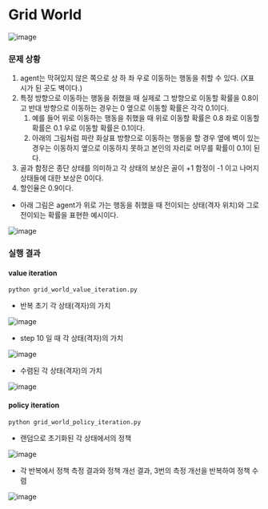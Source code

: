 # Grid World
![image](https://user-images.githubusercontent.com/95160107/177486623-fc4e7a24-79f5-481c-afbe-852617196b0a.png)
<h3> 문제 상황 </h3> 

1. agent는 막혀있지 않은 쪽으로 상 하 좌 우로 이동하는 행동을 취할 수 있다. (X표시가 된 곳도 벽이다.)
2. 특정 방향으로 이동하는 행동을 취했을 때 실제로 그 방향으로 이동할 확률을 0.8이고 반대 방향으로 이동하는 경우는 0 옆으로 이동할 확률은 각각 0.1이다.
    1. 예를 들어 위로 이동하는 행동을 취했을 때 위로 이동할 확률은 0.8 좌로 이동할 확률은 0.1 우로 이동할 확률은 0.1이다.
    2. 아래의 그림처럼 파란 화살표 방향으로 이동하는 행동을 할 경우 옆에 벽이 있는 경우는 이동하지 옆으로 이동하지 못하고 본인의 자리로 머무를 확률이 0.1이 된다.
3. 골과 함정은 종단 상태를 의미하고 각 상태의 보상은 골이 +1 함정이 -1 이고 나머지 상태들에 대한 보상은 0이다.
4. 할인율은 0.9이다.

- 아래 그림은 agent가 위로 가는 행동을 취했을 때 전이되는 상태(격자 위치)와 그로 전이되는 확률을 표현한 예시이다.

![image](https://user-images.githubusercontent.com/95160107/177489466-2387ba4e-899c-431c-b020-dc1a59376a90.png)

<h3> 실행 결과 </h3> 

<h4> value iteration </h4>

```
python grid_world_value_iteration.py
```

- 반복 초기 각 상태(격자)의 가치 

![image](https://user-images.githubusercontent.com/95160107/177491117-b823c70b-7226-4cb4-8dc5-e68543da0f6f.png)

- step 10 일 때 각 상태(격자)의 가치 

![image](https://user-images.githubusercontent.com/95160107/177491275-ba7c8412-3a92-4faa-9e9b-99d22bc1b572.png)

- 수렴된 각 상태(격자)의 가치 

![image](https://user-images.githubusercontent.com/95160107/177491626-e1d7acd0-5aba-4414-95c2-426bf841910f.png)

<h4> policy iteration </h4>

```
python grid_world_policy_iteration.py
```

- 랜덤으로 초기화된 각 상태에서의 정책

![image](https://user-images.githubusercontent.com/95160107/177493099-62cc7776-2b6a-4b03-8e22-73b827926552.png)

- 각 반복에서 정책 측정 결과와 정책 개선 결과, 3번의 측정 개선을 반복하여 정책 수렴

![image](https://user-images.githubusercontent.com/95160107/177494163-98384423-54d7-4252-9559-b9db42fa6d59.png)




